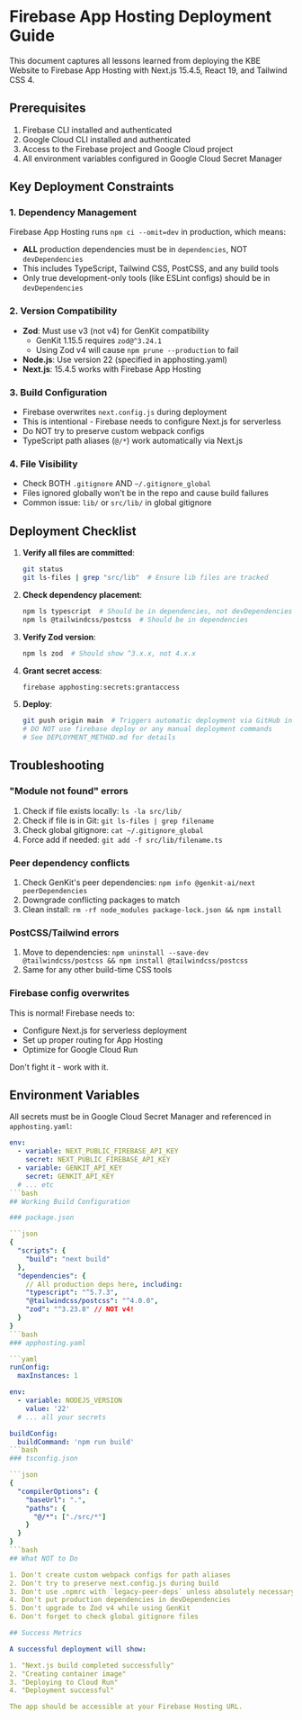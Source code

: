 # Firebase App Hosting Deployment Guide

This document captures all lessons learned from deploying the KBE Website to Firebase App Hosting with Next.js 15.4.5, React 19, and Tailwind CSS 4.

## Prerequisites

1. Firebase CLI installed and authenticated
2. Google Cloud CLI installed and authenticated
3. Access to the Firebase project and Google Cloud project
4. All environment variables configured in Google Cloud Secret Manager

## Key Deployment Constraints

### 1. Dependency Management

Firebase App Hosting runs `npm ci --omit=dev` in production, which means:

- **ALL** production dependencies must be in `dependencies`, NOT `devDependencies`
- This includes TypeScript, Tailwind CSS, PostCSS, and any build tools
- Only true development-only tools (like ESLint configs) should be in `devDependencies`

### 2. Version Compatibility

- **Zod**: Must use v3 (not v4) for GenKit compatibility
  - GenKit 1.15.5 requires `zod@^3.24.1`
  - Using Zod v4 will cause `npm prune --production` to fail
- **Node.js**: Use version 22 (specified in apphosting.yaml)
- **Next.js**: 15.4.5 works with Firebase App Hosting

### 3. Build Configuration

- Firebase overwrites `next.config.js` during deployment
- This is intentional - Firebase needs to configure Next.js for serverless
- Do NOT try to preserve custom webpack configs
- TypeScript path aliases (`@/*`) work automatically via Next.js

### 4. File Visibility

- Check BOTH `.gitignore` AND `~/.gitignore_global`
- Files ignored globally won't be in the repo and cause build failures
- Common issue: `lib/` or `src/lib/` in global gitignore

## Deployment Checklist

1. **Verify all files are committed**:

   ```bash
   git status
   git ls-files | grep "src/lib"  # Ensure lib files are tracked
   ```

2. **Check dependency placement**:

   ```bash
   npm ls typescript  # Should be in dependencies, not devDependencies
   npm ls @tailwindcss/postcss  # Should be in dependencies
   ```

3. **Verify Zod version**:

   ```bash
   npm ls zod  # Should show ^3.x.x, not 4.x.x
   ```

4. **Grant secret access**:

   ```bash
   firebase apphosting:secrets:grantaccess
   ```

5. **Deploy**:
   ```bash
   git push origin main  # Triggers automatic deployment via GitHub integration
   # DO NOT use firebase deploy or any manual deployment commands
   # See DEPLOYMENT_METHOD.md for details
   ```

## Troubleshooting

### "Module not found" errors

1. Check if file exists locally: `ls -la src/lib/`
2. Check if file is in Git: `git ls-files | grep filename`
3. Check global gitignore: `cat ~/.gitignore_global`
4. Force add if needed: `git add -f src/lib/filename.ts`

### Peer dependency conflicts

1. Check GenKit's peer dependencies: `npm info @genkit-ai/next peerDependencies`
2. Downgrade conflicting packages to match
3. Clean install: `rm -rf node_modules package-lock.json && npm install`

### PostCSS/Tailwind errors

1. Move to dependencies: `npm uninstall --save-dev @tailwindcss/postcss && npm install @tailwindcss/postcss`
2. Same for any other build-time CSS tools

### Firebase config overwrites

This is normal! Firebase needs to:

- Configure Next.js for serverless deployment
- Set up proper routing for App Hosting
- Optimize for Google Cloud Run

Don't fight it - work with it.

## Environment Variables

All secrets must be in Google Cloud Secret Manager and referenced in `apphosting.yaml`:

````yaml
env:
  - variable: NEXT_PUBLIC_FIREBASE_API_KEY
    secret: NEXT_PUBLIC_FIREBASE_API_KEY
  - variable: GENKIT_API_KEY
    secret: GENKIT_API_KEY
  # ... etc
```bash
## Working Build Configuration

### package.json

```json
{
  "scripts": {
    "build": "next build"
  },
  "dependencies": {
    // All production deps here, including:
    "typescript": "^5.7.3",
    "@tailwindcss/postcss": "^4.0.0",
    "zod": "^3.23.8" // NOT v4!
  }
}
```bash
### apphosting.yaml

```yaml
runConfig:
  maxInstances: 1

env:
  - variable: NODEJS_VERSION
    value: '22'
  # ... all your secrets

buildConfig:
  buildCommand: 'npm run build'
```bash
### tsconfig.json

```json
{
  "compilerOptions": {
    "baseUrl": ".",
    "paths": {
      "@/*": ["./src/*"]
    }
  }
}
```bash
## What NOT to Do

1. Don't create custom webpack configs for path aliases
2. Don't try to preserve next.config.js during build
3. Don't use .npmrc with `legacy-peer-deps` unless absolutely necessary
4. Don't put production dependencies in devDependencies
5. Don't upgrade to Zod v4 while using GenKit
6. Don't forget to check global gitignore files

## Success Metrics

A successful deployment will show:

1. "Next.js build completed successfully"
2. "Creating container image"
3. "Deploying to Cloud Run"
4. "Deployment successful"

The app should be accessible at your Firebase Hosting URL.
````
